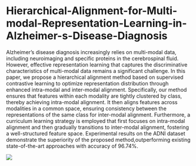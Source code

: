 # Hierarchical-Alignment-for-Multi-modal-Representation-Learning-in-Alzheimer-s-Disease-Diagnosis
Alzheimer’s disease diagnosis increasingly relies on multi-modal data, including neuroimaging and specific proteins in the cerebrospinal fluid. However, effective representation learning that captures the discriminative characteristics of multi-modal data remains a significant challenge. In this paper, we propose a hierarchical alignment method based on supervised contrastive learning to optimize representation distribution through enhanced intra-modal and inter-modal alignment. Specifically, our method ensures that features within each modality are tightly clustered by class, thereby achieving intra-modal alignment. It then aligns features across modalities in a common space, ensuring consistency between the representations of the same class for inter-modal alignment. Furthermore, a curriculum learning strategy is employed that first focuses on intra-modal alignment and then gradually transitions to inter-modal alignment, fostering a well-structured feature space. Experimental results on the ADNI dataset demonstrate the superiority of the proposed method,outperforming existing state-of-the-art approaches with accuracy of 96.74%. 

![](https://github.com/qizhiJing/Hierarchical-Alignment-for-Multi-modal-Representation-Learning-in-Alzheimer-s-Disease-Diagnosis/blob/master/images/-s1bvs7ct6glsj25c-001.jpg)
